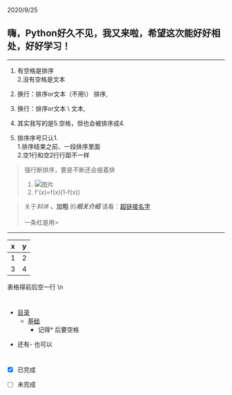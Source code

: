 2020/9/25
## 嗨，Python好久不见，我又来啦，希望这次能好好相处，好好学习！
---
1. 有空格是排序\
2.没有空格是文本
2.  换行：排序or文本（不用\） 排序,
3.  换行：排序or文本      \ 文本,

5. 其实我写的是5.空格，但也会被排序成4.
6. 排序序号只认1. \
1.排序结束之前、一段排序里面\
2.空1行和空2行行距不一样

>强行断排序，要是不断还会接着排
>1. ![图片]() 
>5. f'(x)=f(x)(1-f(x))

> 关于*斜体* **、加粗** 的***相关介绍*** 请看：[超链接名字](链接)\
>\
>一条杠是用>
---
|x|y|
|-|-|
|1|2|
|3|4|
表格得前后空一行
\n

#
* [目录](#目录)
   * [基础](#基础)
      * 记得* 后要空格
- 还有- 也可以
#
- [x] 已完成
- [ ] 未完成

